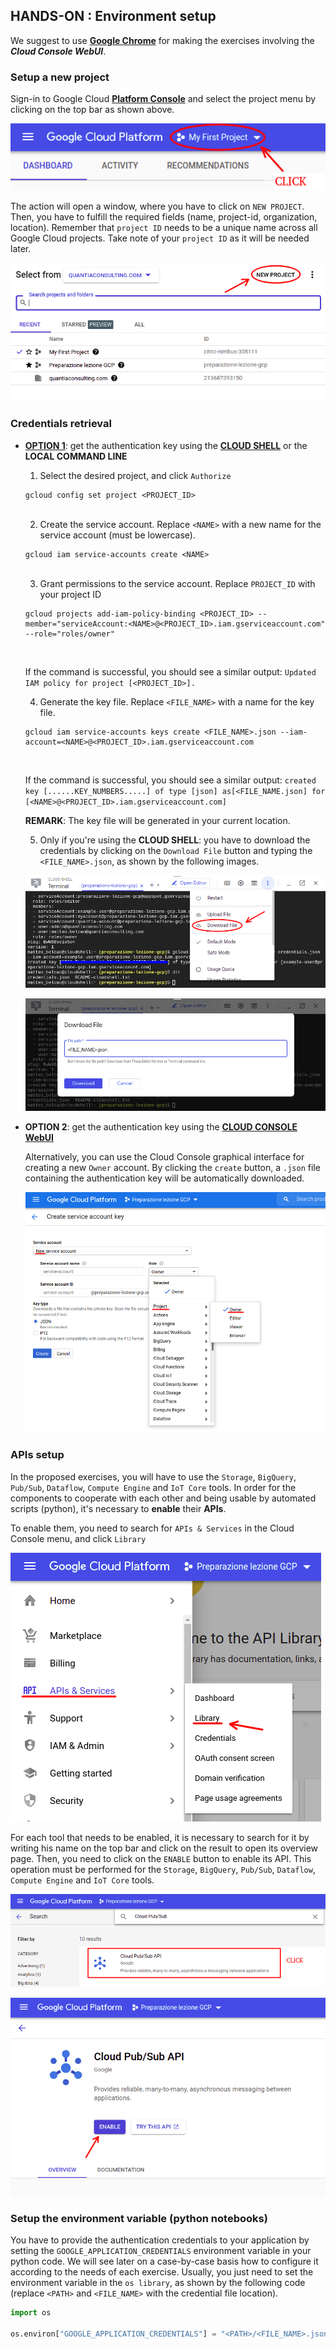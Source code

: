 ## HANDS-ON : Environment setup


We suggest to use [__Google Chrome__](https://www.google.it/intl/it/chrome) for making the exercises involving the ___Cloud Console WebUI___.

### Setup a new project

Sign-in to Google Cloud [__Platform Console__](https://console.cloud.google.com/) and select the project menu by clicking on the top bar as shown above.

![Download File](./imgs/hands_on_Setup/create_project_1.png)

The action will open a window, where you have to click on `NEW PROJECT`. Then, you have to fulfill the required fields (name, project-id, organization, location). Remember that `project ID` needs to be a unique name across all Google Cloud projects. Take note of your `project ID` as it will be needed later.

![Download File](./imgs/hands_on_Setup/create_project_2.png)

### Credentials retrieval

- __[OPTION 1](https://cloud.google.com/docs/authentication/getting-started#command-line)__: get the authentication key using the [__CLOUD SHELL__](https://cloud.google.com/shell) or the __LOCAL COMMAND LINE__

  1. Select the desired project, and click `Authorize`

    ```
    gcloud config set project <PROJECT_ID>
    ```
    <br>

  2. Create the service account. Replace `<NAME>` with a new name for the service account (must be lowercase).

    ```
    gcloud iam service-accounts create <NAME>
    ```
    <br>

  3. Grant permissions to the service account. Replace `PROJECT_ID` with your project ID

    ```
    gcloud projects add-iam-policy-binding <PROJECT_ID> --member="serviceAccount:<NAME>@<PROJECT_ID>.iam.gserviceaccount.com" --role="roles/owner"
    ```
    <br>

    If the command is successful, you should see a similar output: `Updated IAM policy for project [<PROJECT_ID>].`

  4. Generate the key file. Replace `<FILE_NAME>` with a name for the key file.

    ```
    gcloud iam service-accounts keys create <FILE_NAME>.json --iam-account=<NAME>@<PROJECT_ID>.iam.gserviceaccount.com
    ```
    <br>

    If the command is successful, you should see a similar output: `created key [......KEY_NUMBERS.....] of type [json] as[<FILE_NAME.json] for   [<NAME>@<PROJECT_ID>.iam.gserviceaccount.com]`

    __REMARK__: The key file will be generated in your current location.

  5. Only if you're using the __CLOUD SHELL__: you have to download the credentials by clicking on the `Download File` button and typing the `<FILE_NAME>.json`, as shown by the following images.

    ![Download File](./imgs/hands_on_Setup/download_file.png)

    ![filename.json](./imgs/hands_on_Setup/json_file_name.png)

- __OPTION 2__: get the authentication key using the [__CLOUD CONSOLE WebUI__](https://console.cloud.google.com/apis/credentials/serviceaccountkey?_ga=2.265624399.1192889068.1614094418-305527351.1613488901&_gac=1.254185978.1613683561.Cj0KCQiAvbiBBhD-ARIsAGM48byDiQXIBcoIiHPvp1qk5l5buz8i3BAYnzoSO5_VZlgcrrFolqZa7LsaArX1EALw_wcB)

  Alternatively, you can use the Cloud Console graphical interface for creating a new `Owner` account. By clicking the `create` button, a `.json` file containing the authentication key will be automatically downloaded.

  ![consolo UI](./imgs/hands_on_Setup/cloud_console_ui.png)


### APIs setup

In the proposed exercises, you will have to use the `Storage`, `BigQuery`, `Pub/Sub`, `Dataflow`, `Compute Engine` and `IoT Core` tools. In order for the components to cooperate with each other and being usable by automated scripts (python), it's necessary to __enable__ their __APIs__.

To enable them, you need to search for `APIs & Services` in the Cloud Console menu, and click `Library`

![](./imgs/hands_on_PubSub_streaming/APIs_1.png)

For each tool that needs to be enabled, it is necessary to search for it by writing his name on the top bar and click on the result to open its overview page. Then, you need to click on the `ENABLE` button to enable its API. This operation must be performed for the `Storage`, `BigQuery`, `Pub/Sub`, `Dataflow`, `Compute Engine` and `IoT Core` tools.

![](./imgs/hands_on_PubSub_streaming/APIs_2.png)

![](./imgs/hands_on_PubSub_streaming/APIs_3.png)

### Setup the environment variable (python notebooks)

You have to provide the authentication credentials to your application by setting the `GOOGLE_APPLICATION_CREDENTIALS` environment variable in your python code. We will see later on a case-by-case basis how to configure it according to the needs of each exercise. Usually, you just need to set the environment variable in the `os library`, as shown by the following code (replace `<PATH>` and `<FILE_NAME>` with the credential file location).

```python
import os

os.environ["GOOGLE_APPLICATION_CREDENTIALS"] = "<PATH>/<FILE_NAME>.json"
```
